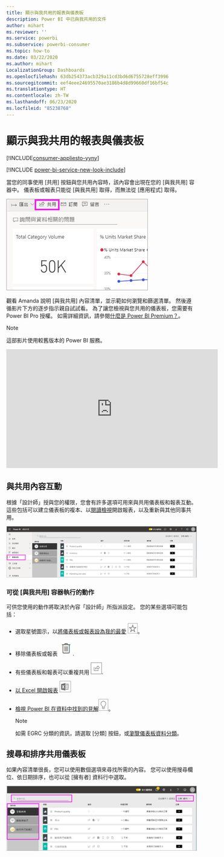 ```yaml
---
title: 顯示與我共用的報表與儀表板
description: Power BI 中已與我共用的文件
author: mihart
ms.reviewer: ''
ms.service: powerbi
ms.subservice: powerbi-consumer
ms.topic: how-to
ms.date: 03/22/2020
ms.author: mihart
LocalizationGroup: Dashboards
ms.openlocfilehash: 63db254373acb329a11cd3bd6d6755728eff3996
ms.sourcegitcommit: eef4eee24695570ae3186b4d8d99660df16bf54c
ms.translationtype: HT
ms.contentlocale: zh-TW
ms.lasthandoff: 06/23/2020
ms.locfileid: "85238768"
---
```

# <a name="display-the-dashboards-and-reports-that-have-been-shared-with-me"></a>顯示與我共用的報表與儀表板

[!INCLUDE[consumer-appliesto-yyny](../includes/consumer-appliesto-yyny.md)]

[!INCLUDE [power-bi-service-new-look-include](../includes/power-bi-service-new-look-include.md)]

當您的同事使用 [共用] 按鈕與您共用內容時，該內容會出現在您的 [與我共用] 容器中。 儀表板或報表只能從 [與我共用] 取得，而無法從 [應用程式] 取得。

![共用圖示](./media/end-user-shared-with-me/power-bi-share-dashboard.png)

觀看 Amanda 說明 [與我共用] 內容清單，並示範如何瀏覽和篩選清單。 然後遵循影片下方的逐步指示親自試試看。 為了讓您檢視與您共用的儀表板，您需要有 Power BI Pro 授權。 如需詳細資訊，請參閱[什麼是 Power BI Premium？](../admin/service-premium-what-is.md)。
    

> [!NOTE]
> 這部影片使用較舊版本的 Power BI 服務。
    

<iframe width="560" height="315" src="https://www.youtube.com/embed/G26dr2PsEpk" frameborder="0" allowfullscreen></iframe>

## <a name="interact-with-shared-content"></a>與共用內容互動

根據「設計師」授與您的權限，您會有許多選項可用來與共用儀表板和報表互動。 這些包括可以建立儀表板的複本、以[閱讀檢視](end-user-reading-view.md)開啟報表，以及重新與其他同事共用。

![[與我共用] 容器](./media/end-user-shared-with-me/power-bi-shared.png)

### <a name="actions-available-from-the-shared-with-me-container"></a>可從 [與我共用] 容器執行的動作
可供您使用的動作將取決於內容「設計師」所指派設定。 您的某些選項可能包括：
* 選取星號圖示，以[將儀表板或報表設為我的最愛](end-user-favorite.md) ![星星圖示](./media/end-user-shared-with-me/power-bi-star-icon.png)。
* 移除儀表板或報表  ![垃圾桶圖示](./media/end-user-shared-with-me/power-bi-delete-icon.png).
* 有些儀表板和報表可以重複共用  ![共用圖示](./media/end-user-shared-with-me/power-bi-share-icon-new.png).
* [以 Excel 開啟報表](end-user-export.md) ![匯出至 Excel 圖示](./media/end-user-shared-with-me/power-bi-excel.png) 
* [檢視 Power BI 在資料中找到的見解](end-user-insights.md)![見解圖示](./media/end-user-shared-with-me/power-bi-insights.png)。
  
  > [!NOTE]
  > 如需 EGRC 分類的資訊，請選取 [分類] 按鈕，或[瀏覽儀表板資料分類](../create-reports/service-data-classification.md)。
  > 


## <a name="search-and-sort-shared-dashboards"></a>搜尋和排序共用儀表板
如果內容清單很長，您可以使用數個選項來尋找所需的內容。 您可以使用搜尋欄位、依日期排序，也可以從 [擁有者] 資料行中選取。    

![儀表板擁有者和搜尋](./media/end-user-shared-with-me/power-bi-sort.png)
